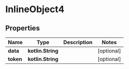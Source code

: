 
# InlineObject4

## Properties
Name | Type | Description | Notes
------------ | ------------- | ------------- | -------------
**data** | **kotlin.String** |  |  [optional]
**token** | **kotlin.String** |  |  [optional]



